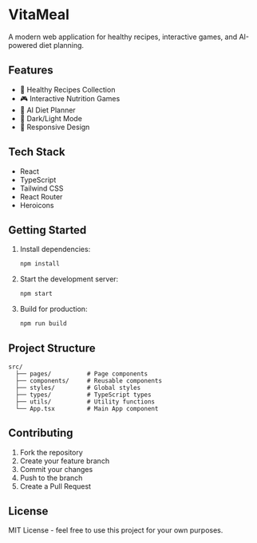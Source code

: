 # VitaMeal

A modern web application for healthy recipes, interactive games, and AI-powered diet planning.

## Features

- 🥗 Healthy Recipes Collection
- 🎮 Interactive Nutrition Games
- 🤖 AI Diet Planner
- 🌙 Dark/Light Mode
- 📱 Responsive Design

## Tech Stack

- React
- TypeScript
- Tailwind CSS
- React Router
- Heroicons

## Getting Started

1. Install dependencies:
   ```bash
   npm install
   ```

2. Start the development server:
   ```bash
   npm start
   ```

3. Build for production:
   ```bash
   npm run build
   ```

## Project Structure

```
src/
  ├── pages/          # Page components
  ├── components/     # Reusable components
  ├── styles/         # Global styles
  ├── types/          # TypeScript types
  ├── utils/          # Utility functions
  └── App.tsx         # Main App component
```

## Contributing

1. Fork the repository
2. Create your feature branch
3. Commit your changes
4. Push to the branch
5. Create a Pull Request

## License

MIT License - feel free to use this project for your own purposes. 